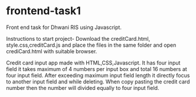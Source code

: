 # frontend-task1

Front end task for Dhwani RIS using Javascript.

Instructions to start project- Download the creditCard.html, style.css,creditCard.js and place the files in the same folder and open crediCard.html with suitable browser.

Credit card input app made with HTML,CSS,Javascript. It has four input field it takes maximum of 4 numbers per input box and total 16 numbers at four input field. After exceeding maximum input field length it directly focus to another input field and while deleting. When copy pasting the credit card number then the number will divided equally to four input field.
